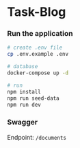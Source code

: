 # Task-Blog

### Run the application
```bash
# create .env file
cp .env.example .env

# database 
docker-compose up -d 

# run
npm install
npm run seed-data
npm run dev
```

### Swagger 
Endpoint: `/documents`
